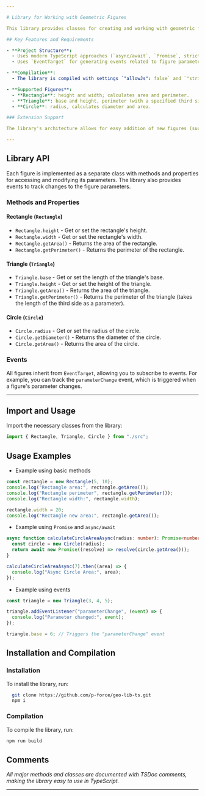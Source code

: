 ```yaml
---

# Library for Working with Geometric Figures

This library provides classes for creating and working with geometric figures, such as rectangles, triangles, and circles. It is built using TypeScript and follows principles similar to the architecture of standard JS libraries, such as the [Web API](https://developer.mozilla.org/en-US/docs/Web/API).

## Key Features and Requirements

- **Project Structure**:
  - Uses modern TypeScript approaches (`async/await`, `Promise`, strict typing).
  - Uses `EventTarget` for generating events related to figure parameter changes.

- **Compilation**:
  - The library is compiled with settings `"allowJs": false` and `"strict": true`.

- **Supported Figures**:
  - **Rectangle**: height and width; calculates area and perimeter.
  - **Triangle**: base and height, perimeter (with a specified third side), calculates area.
  - **Circle**: radius, calculates diameter and area.

### Extension Support

The library's architecture allows for easy addition of new figures (such as trapezoids, polygons) without major changes to the code.

---
```


## Library API

Each figure is implemented as a separate class with methods and properties for accessing and modifying its parameters. The library also provides events to track changes to the figure parameters.

### Methods and Properties

#### Rectangle (`Rectangle`)

- `Rectangle.height` - Get or set the rectangle's height.
- `Rectangle.width` - Get or set the rectangle's width.
- `Rectangle.getArea()` - Returns the area of the rectangle.
- `Rectangle.getPerimeter()` - Returns the perimeter of the rectangle.

#### Triangle (`Triangle`)

- `Triangle.base` - Get or set the length of the triangle's base.
- `Triangle.height` - Get or set the height of the triangle.
- `Triangle.getArea()` - Returns the area of the triangle.
- `Triangle.getPerimeter()` - Returns the perimeter of the triangle (takes the length of the third side as a parameter).

#### Circle (`Circle`)

- `Circle.radius` - Get or set the radius of the circle.
- `Circle.getDiameter()` - Returns the diameter of the circle.
- `Circle.getArea()` - Returns the area of the circle.

### Events

All figures inherit from `EventTarget`, allowing you to subscribe to events. For example, you can track the `parameterChange` event, which is triggered when a figure's parameter changes.

---

## Import and Usage

Import the necessary classes from the library:

```typescript
import { Rectangle, Triangle, Circle } from "./src";
```

## Usage Examples

- Example using basic methods

```typescript
const rectangle = new Rectangle(5, 10);
console.log("Rectangle area:", rectangle.getArea());
console.log("Rectangle perimeter", rectangle.getPerimeter());
console.log("Rectangle width:", rectangle.width);

rectangle.width = 20;
console.log("Rectangle new area:", rectangle.getArea());
```

- Example using `Promise` and `async/await`

```typescript
async function calculateCircleAreaAsync(radius: number): Promise<number> {
  const circle = new Circle(radius);
  return await new Promise((resolve) => resolve(circle.getArea()));
}

calculateCircleAreaAsync(7).then((area) => {
  console.log("Async Circle Area:", area);
});
```

- Example using events

```typescript
const triangle = new Triangle(3, 4, 5);

triangle.addEventListener("parameterChange", (event) => {
  console.log("Parameter changed:", event);
});

triangle.base = 6; // Triggers the "parameterChange" event
```

## Installation and Compilation

### Installation

To install the library, run:

```sh
  git clone https://github.com/p-force/geo-lib-ts.git
  npm i
```

### Compilation

To compile the library, run:

```sh
npm run build
```

## Comments

*All major methods and classes are documented with TSDoc comments, making the library easy to use in TypeScript.*

--- 
